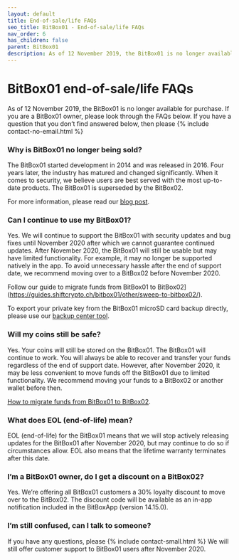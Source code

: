 ```yaml
---
layout: default
title: End-of-sale/life FAQs
seo_title: BitBox01 - End-of-sale/life FAQs
nav_order: 6
has_children: false
parent: BitBox01
description: As of 12 November 2019, the BitBox01 is no longer available for purchase. If you are a BitBox01 owner, please read through the FAQs below.
---
```


# BitBox01 end-of-sale/life FAQs

As of 12 November 2019, the BitBox01 is no longer available for purchase. If you are a BitBox01 owner, please look through the FAQs below. If you have a question that you don’t find answered below, then please
{% include contact-no-email.html %}



### Why is BitBox01 no longer being sold?

The BitBox01 started development in 2014 and was released in 2016. Four years later, the industry has matured and changed significantly. When it comes to security, we believe users are best served with the most up-to-date products. The BitBox01 is superseded by the BitBox02.

For more information, please read our [blog post](https://medium.com/shiftcrypto/announcing-the-bitbox01-aka-digital-bitbox-end-of-sale-and-end-of-life-dates-and-process-1da088f74e32).


### Can I continue to use my BitBox01?

Yes. We will continue to support the BitBox01 with security updates and bug fixes until November 2020 after which we cannot guarantee continued updates. After November 2020, the BitBox01 will still be usable but may have limited functionality. For example, it may no longer be supported natively in the app. To avoid unnecessary hassle after the end of support date, we recommend moving over to a BitBox02 before November 2020.

Follow our guide to migrate funds from BitBox01 to BitBox02](https://guides.shiftcrypto.ch/bitbox01/other/sweep-to-bitbox02/).

To export your private key from the BitBox01 microSD card backup directly, please use our [backup center tool](https://guides.shiftcrypto.ch/bitbox01/other/backup-center/).


### Will my coins still be safe?

Yes. Your coins will still be stored on the BitBox01. The BitBox01 will continue to work. You will always be able to recover and transfer your funds regardless of the end of support date. However, after November 2020, it may be less convenient to move funds off the BitBox01 due to limited functionality. We recommend moving your funds to a BitBox02 or another wallet before then.

[How to migrate funds from BitBox01 to BitBox02](https://guides.shiftcrypto.ch/bitbox01/other/sweep-to-bitbox02/).


### What does EOL (end-of-life) mean?

EOL (end-of-life) for the BitBox01 means that we will stop actively releasing updates for the BitBox01 after November 2020, but may continue to do so if circumstances allow. EOL also means that the lifetime warranty terminates after this date.


### I’m a BitBox01 owner, do I get a discount on a BitBox02?

Yes. We’re offering all BitBox01 customers a 30% loyalty discount to move over to the BitBox02. The discount code will be available as an in-app notification included in the BitBoxApp (version 14.15.0).


### I’m still confused, can I talk to someone?

If you have any questions, please  {% include contact-small.html %}
We will still offer customer support to BitBox01 users after November 2020.
